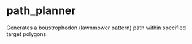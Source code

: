 # path_planner
Generates a boustrophedon (lawnmower pattern) path within specified  target polygons.
